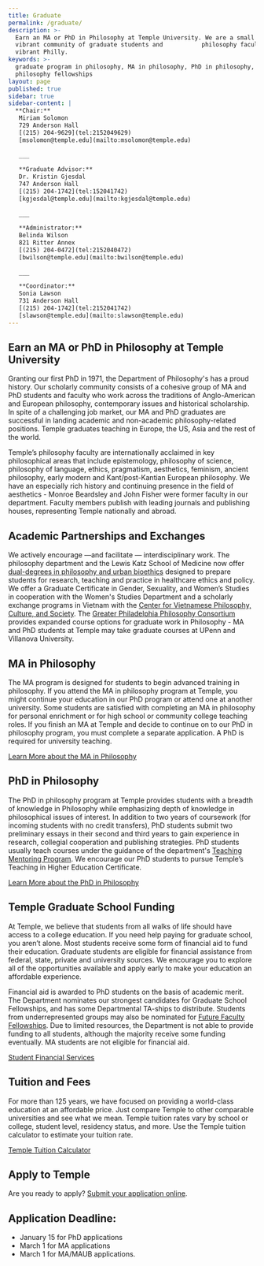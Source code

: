 ```yaml
---
title: Graduate
permalink: /graduate/
description: >-
  Earn an MA or PhD in Philosophy at Temple University. We are a small and
  vibrant community of graduate students and           philosophy faculty in
  vibrant Philly.    
keywords: >-
  graduate program in philosophy, MA in philosophy, PhD in philosophy,
  philosophy fellowships
layout: page
published: true
sidebar: true
sidebar-content: |
  **Chair:**  
   Miriam Solomon  
   729 Anderson Hall  
   [(215) 204-9629](tel:2152049629)  
   [msolomon@temple.edu](mailto:msolomon@temple.edu)  
   
   ___
   
   **Graduate Advisor:**  
   Dr. Kristin Gjesdal  
   747 Anderson Hall  
   [(215) 204-1742](tel:152041742)  
   [kgjesdal@temple.edu](mailto:kgjesdal@temple.edu)  
   
   ___
   
   **Administrator:**  
   Belinda Wilson  
   821 Ritter Annex   
   [(215) 204-0472](tel:2152040472)  
   [bwilson@temple.edu](mailto:bwilson@temple.edu)  
   
   ___

   **Coordinator:**  
   Sonia Lawson  
   731 Anderson Hall    
   [(215) 204-1742](tel:2152041742)   
   [slawson@temple.edu](mailto:slawson@temple.edu)
---
```

## Earn an MA or PhD in Philosophy at Temple University
Granting our first PhD in 1971, the Department of Philosophy's has a proud history. Our scholarly community consists of a cohesive group of MA and PhD students and faculty who work across the traditions of Anglo-American and European philosophy, contemporary issues and historical scholarship. In spite of a challenging job market, our MA and PhD graduates are successful in landing academic and non-academic philosophy-related positions. Temple graduates teaching in Europe, the US, Asia and the rest of the world.

Temple’s philosophy faculty are internationally acclaimed in key philosophical areas that include epistemology, philosophy of science, philosophy of language, ethics, pragmatism, aesthetics, feminism, ancient philosophy, early modern and Kant/post-Kantian European philosophy. We have an especially rich history and continuing presence in the field of aesthetics - Monroe Beardsley and John Fisher were former faculty in our department. Faculty members publish with leading journals and publishing houses, representing Temple nationally and abroad. 

## Academic Partnerships and Exchanges
We actively encourage —and facilitate — interdisciplinary work. The philosophy department and the Lewis Katz School of Medicine now offer [dual-degrees in philosophy and urban bioethics](http://www.cla.temple.edu/philosophy/announcing-new-ma-in-philosophymasters-in-urban-bioethics-dual-degree-program/) designed to prepare students for research, teaching and practice in healthcare ethics and policy. We offer a Graduate Certificate in Gender, Sexuality, and Women’s Studies in cooperation with the Women's Studies Department and a scholarly exchange programs in Vietnam with the [Center for Vietnamese Philosophy, Culture, and Society](http://www.cla.temple.edu/vietnamese_center/welcome.htm). The [Greater Philadelphia Philosophy Consortium](http://www.thegppc.org/) provides expanded course options for graduate work in Philosophy - MA and PhD students at Temple may take graduate courses at UPenn and Villanova University. 

## MA in Philosophy
The MA program is designed for students to begin advanced training in philosophy. If you attend the MA in philosophy program at Temple, you might continue your education in our PhD program or attend one at another university. Some students are satisfied with completing an MA in philosophy for personal enrichment or for high school or community college teaching roles. If you finish an MA at Temple and decide to continue on to our PhD in philosophy program, you must complete a separate application. A PhD is required for university teaching.

[Learn More about the MA in Philosophy](http://bulletin.temple.edu/graduate/scd/cla/philosophy-ma/)

## PhD in Philosophy
The PhD in philosophy program at Temple provides students with a breadth of knowledge in Philosophy while emphasizing depth of knowledge in philosophical issues of interest. In addition to two years of coursework (for incoming students with no credit transfers), PhD students submit two preliminary essays in their second and third years to gain experience in research, collegial cooperation and publishing strategies. PhD students usually teach courses under the guidance of the department's [Teaching Mentoring Program](https://teaching.temple.edu/). We encourage our PhD students to pursue Temple’s Teaching in Higher Education Certificate. 

[Learn More about the PhD in Philosophy](http://bulletin.temple.edu/graduate/scd/cla/philosophy-phd/)

## Temple Graduate School Funding
At Temple, we believe that students from all walks of life should have access to a college education. If you need help paying for graduate school, you aren’t alone. Most students receive some form of financial aid to fund their education. Graduate students are eligible for financial assistance from federal, state, private and university sources. We encourage you to explore all of the opportunities available and apply early to make your education an affordable experience. 

Financial aid is awarded to PhD students on the basis of academic merit. The Department nominates our strongest candidates for Graduate School Fellowships, and has some Departmental TA-ships to distribute. Students from underrepresented groups may also be nominated for [Future Faculty Fellowships](http://www.temple.edu/grad/finances/fff_program.htm). Due to limited resources, the Department is not able to provide funding to all students, although the majority receive some funding eventually. MA students are not eligible for financial aid.

[Student Financial Services](https://sfs.temple.edu/financial-aid-types)

## Tuition and Fees
For more than 125 years, we have focused on providing a world-class education at an affordable price. Just compare Temple to other comparable universities and see what we mean. Temple tuition rates vary by school or college, student level, residency status, and more. Use the Temple tuition calculator to estimate your tuition rate. 

[Temple Tuition Calculator](https://bursar.temple.edu/tuition-and-fees/tuition-rates)

## Apply to Temple
Are you ready to apply? [Submit your application online](https://prd-wlssb.temple.edu/prod8/bwskalog.P_DispLoginNon).

## Application Deadline: 
- January 15 for PhD applications
- March 1 for MA applications
- March 1 for MA/MAUB applications.
